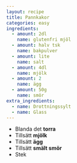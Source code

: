 ```yaml
---
layout: recipe
title: Pannkakor
categories: easy
ingredients:
  - amount: 2dl
    name: glutenfri mjöl
  - amount: halv tsk
    name: bakpulver
  - amount: lite
    name: salt
  - amount: 4dl
    name: mjölk
  - amount: 2
    name: ägg
  - amount: 50g
    name: smör
extra_ingredients:
  - name: Drottningssylt
  - name: Glass
---
```


- Blanda det **torra**
- Tillsätt **mjölk**
- Tillsätt **ägg**
- Tillsätt **smält smör**
- Stek
